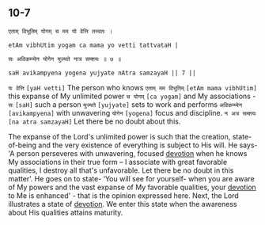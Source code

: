## <a name='_7'></a>10-7


```shloka-sa
एताम् विभूतिम् योगम् च मम यो वेत्ति तत्त्वतः ।
```
```shloka-sa-hk
etAm vibhUtim yogam ca mama yo vetti tattvataH |
```
```shloka-sa
सः अविकम्प्येन योगेन युज्यते नात्र सम्शयः ॥ ७ ॥
```
```shloka-sa-hk
saH avikampyena yogena yujyate nAtra samzayaH || 7 ||
```

`यः वेत्ति` `[yaH vetti]` The person who knows `एताम् मम विभूतिम्` `[etAm mama vibhUtim]` this expanse of My unlimited power `च योगम्` `[ca yogam]` and My associations - `सः` `[saH]` such a person `युज्यते` `[yujyate]` sets to work and performs `अविकम्प्येन` `[avikampyena]` with unwavering `योगेन` `[yogena]` focus and discipline. `न अत्र सम्शयः` `[na atra samzayaH]` Let there be no doubt about this.



The expanse of the Lord's unlimited power is such that the creation, state-of-being and the very existence of everything is subject to His will. 
He says- 'A person perseveres with unwavering, focused [devotion](bhakti_a_defn) when he knows My associations in their true form – I associate with great favorable qualities, I destroy all that's unfavorable. Let there be no doubt in this matter’.
He goes on to state- ‘You will see for yourself- when you are aware of My powers and the vast expanse of My favorable qualities, your [devotion](bhakti_a_defn) to Me is enhanced' - that is the opinion expressed here. 
Next, the Lord illustrates a state of [devotion](bhakti_a_defn). We enter this state when the awareness about His qualities attains maturity.

